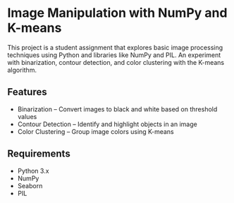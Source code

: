 # Image Manipulation with NumPy and K-means
This project is a student assignment that explores basic image processing techniques using Python and libraries like NumPy and PIL. An experiment with binarization, contour detection, and color clustering with the K-means algorithm.

## Features
- Binarization – Convert images to black and white based on threshold values
- Contour Detection – Identify and highlight objects in an image
- Color Clustering – Group image colors using K-means

## Requirements
- Python 3.x
- NumPy
- Seaborn
- PIL